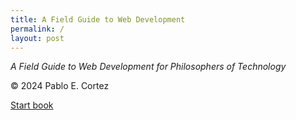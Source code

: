 ```yaml
---
title: A Field Guide to Web Development
permalink: /
layout: post
---
```


*A Field Guide to Web Development for Philosophers of 
Technology*

© 2024 Pablo E. Cortez

<a href="/lessons/pages/01-preface">Start 
book</a>

